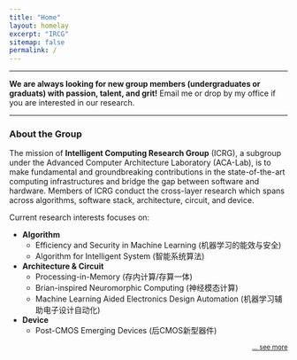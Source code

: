 ```yaml
---
title: "Home"
layout: homelay
excerpt: "IRCG"
sitemap: false
permalink: /
---
```


------

<!-- ### About Me

The mission of our group is to make fundamental and groundbreaking contributions in the state-of-the-art computing infrastructures and bridge the gap between software and hardware.
The conducted cross-layer research span across algorithms, architecture, circuit, and device. -->


__We are always looking for new group members (undergraduates or graduats) with passion, talent, and grit!__ Email me or drop by my office if you are interested in our research.

------------------------
### About the Group

The mission of __Intelligent Computing Research Group__ (ICRG), a subgroup under the Advanced Computer Architecture Laboratory (ACA-Lab), is to make fundamental and groundbreaking contributions in the state-of-the-art computing infrastructures and bridge the gap between software and hardware. Members of ICRG conduct the cross-layer research which spans across algorithms, software stack, architecture, circuit, and device.



Current research interests focuses on:
- **Algorithm**
    * Efficiency and Security in Machine Learning (机器学习的能效与安全)
    * Algorithm for Intelligent System (智能系统算法)
- **Architecture & Circuit**
    * Processing-in-Memory (存内计算/存算一体)
    * Brian-inspired Neuromorphic Computing (神经模态计算)
    * Machine Learning Aided Electronics Design Automation (机器学习辅助电子设计自动化)
- **Device**
    * Post-CMOS Emerging Devices (后CMOS新型器件)


<p align="right">
<small><a href="{{ site.url }}{{ site.baseurl }}/research"> ... see more</a></small>
</p>

<!-- ------------------------

__We are always looking for new group members (undergraduates or graduats) with passion, talent, and grit!__ Email me or drop by my office if you are interested. -->